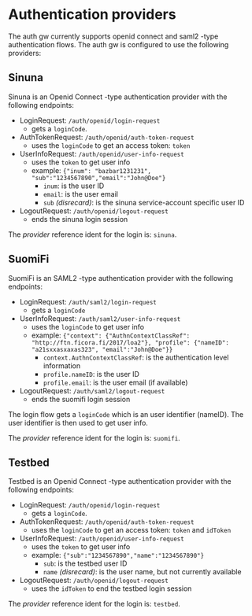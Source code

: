 # Authentication providers

The auth gw currently supports openid connect and saml2 -type authentication flows. The auth gw is configured to use the following providers:

## Sinuna

Sinuna is an Openid Connect -type authentication provider with the following endpoints:

- LoginRequest: `/auth/openid/login-request`
  - gets a `loginCode`.
- AuthTokenRequest: `/auth/openid/auth-token-request`
  - uses the `loginCode` to get an access token: `token`
- UserInfoRequest: `/auth/openid/user-info-request`
  - uses the `token` to get user info
  - example: `{"inum": "bazbar1231231", "sub":"1234567890","email":"John@Doe"}`
    - `inum`: is the user ID
    - `email`: is the user email
    - `sub` _(disrecard)_: is the sinuna service-account specific user ID
- LogoutRequest: `/auth/openid/logout-request`
  - ends the sinuna login session

The _provider_ reference ident for the login is: `sinuna`.

## SuomiFi

SuomiFi is an SAML2 -type authentication provider with the following endpoints:

- LoginRequest: `/auth/saml2/login-request`
  - gets a `loginCode`
- UserInfoRequest: `/auth/saml2/user-info-request`
  - uses the `loginCode` to get user info
  - example: `{"context": {"AuthnContextClassRef": "http://ftn.ficora.fi/2017/loa2"}, "profile": {"nameID": "a21sxxasxaxas323", "email":"John@Doe"}}`
    - `context.AuthnContextClassRef`: is the authentication level information
    - `profile.nameID`: is the user ID
    - `profile.email`: is the user email (if available)
- LogoutRequest: `/auth/saml2/logout-request`
  - ends the suomifi login session

The login flow gets a `loginCode` which is an user identifier (nameID). The user identifier is then used to get user info.

The _provider_ reference ident for the login is: `suomifi`.

## Testbed

Testbed is an Openid Connect -type authentication provider with the following endpoints:

- LoginRequest: `/auth/openid/login-request`
  - gets a `loginCode`.
- AuthTokenRequest: `/auth/openid/auth-token-request`
  - uses the `loginCode` to get an access token: `token` and `idToken`
- UserInfoRequest: `/auth/openid/user-info-request`
  - uses the `token` to get user info
  - example: `{"sub":"1234567890","name":"1234567890"}`
    - `sub`: is the testbed user ID
    - `name` _(disrecard)_: is the user name, but not currently available
- LogoutRequest: `/auth/openid/logout-request`
  - uses the `idToken` to end the testbed login session

The _provider_ reference ident for the login is: `testbed`.
